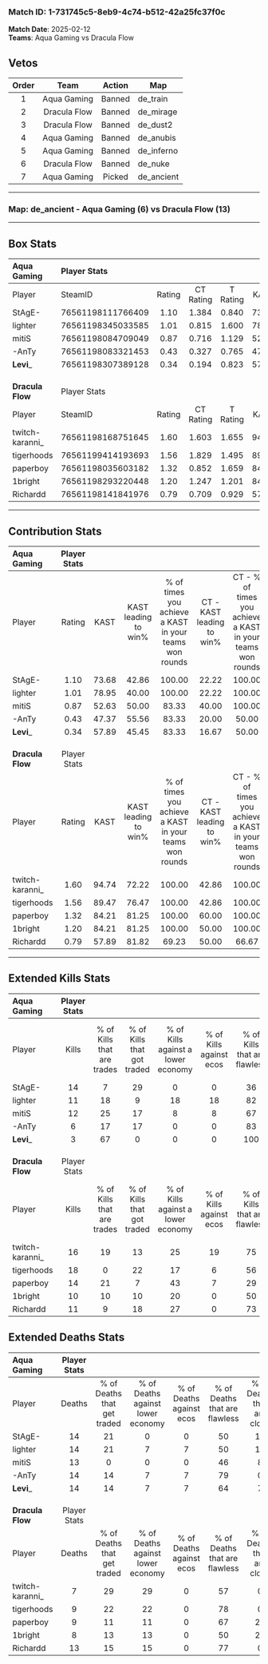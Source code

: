 ### Match ID: 1-731745c5-8eb9-4c74-b512-42a25fc37f0c  
**Match Date**: 2025-02-12  
**Teams**: Aqua Gaming vs Dracula Flow  

## Vetos  

| Order | Team | Action | Map |
| :---: | :--: | :----: | --- |
| 1 | Aqua Gaming | Banned | de_train |
| 2 | Dracula Flow | Banned | de_mirage |
| 3 | Dracula Flow | Banned | de_dust2 |
| 4 | Aqua Gaming | Banned | de_anubis |
| 5 | Aqua Gaming | Banned | de_inferno |
| 6 | Dracula Flow | Banned | de_nuke |
| 7 | Aqua Gaming | Picked | de_ancient |

---  

### **Map**: de_ancient - Aqua Gaming (6) vs Dracula Flow (13)  
---  

## Box Stats  

| **Aqua Gaming**  | Player Stats      |        |           |          |       |      |       |         |        |      |     |
| :- | :- | :-: | :-: | :-: | :-: | :-: | :-: | :-: | :-: | :-: | :-: |
| Player           | SteamID           | Rating | CT Rating | T Rating | KAST  | ADR  | Kills | Assists | Deaths | K/D  | HS% |
| StAgE-           | 76561198111766409 |  1.10  |   1.384   |  0.840   | 73.68 | 76.5 |  14   |    2    |   14   | 1.00 | 50  |
| lighter          | 76561198345033585 |  1.01  |   0.815   |  1.600   | 78.95 | 75.2 |  11   |    5    |   14   | 0.79 | 90  |
| mitiS            | 76561198084709049 |  0.87  |   0.716   |  1.129   | 52.63 | 69.6 |  12   |    3    |   13   | 0.92 | 41  |
| -AnTy            | 76561198083321453 |  0.43  |   0.327   |  0.765   | 47.37 | 43.6 |   6   |    1    |   14   | 0.43 | 66  |
| __Levi___        | 76561198307389128 |  0.34  |   0.194   |  0.823   | 57.89 | 29.3 |   3   |    4    |   14   | 0.21 |  0  |
|                  |                   |        |           |          |       |      |       |         |        |      |     |
|                  |                   |        |           |          |       |      |       |         |        |      |     |
|                  |                   |        |           |          |       |      |       |         |        |      |     |
| **Dracula Flow** | Player Stats      |        |           |          |       |      |       |         |        |      |     |
| Player           | SteamID           | Rating | CT Rating | T Rating | KAST  | ADR  | Kills | Assists | Deaths | K/D  | HS% |
| twitch-karanni_  | 76561198168751645 |  1.60  |   1.603   |  1.655   | 94.74 | 90.8 |  16   |    5    |   7    | 2.29 | 43  |
| tigerhoods       | 76561199414193693 |  1.56  |   1.829   |  1.495   | 89.47 | 86.2 |  18   |    1    |   9    | 2.00 | 44  |
| paperboy         | 76561198035603182 |  1.32  |   0.852   |  1.659   | 84.21 | 76.3 |  14   |    3    |   9    | 1.56 | 50  |
| 1bright          | 76561198293220448 |  1.20  |   1.247   |  1.201   | 84.21 | 74.7 |  10   |   11    |   8    | 1.25 | 60  |
| Richardd         | 76561198141841976 |  0.79  |   0.709   |  0.929   | 57.89 | 53.8 |  11   |    0    |   13   | 0.85 | 27  |
---  

## Contribution Stats  

| **Aqua Gaming**  | Player Stats |       |                      |                                                        |                           |                                                             |                          |                                                            |
| :- | :-: | :-: | :-: | :-: | :-: | :-: | :-: | :-: |
| Player           |    Rating    | KAST  | KAST leading to win% | % of times you achieve a KAST in your teams won rounds | CT - KAST leading to win% | CT - % of times you achieve a KAST in your teams won rounds | T - KAST leading to win% | T - % of times you achieve a KAST in your teams won rounds |
| StAgE-           |     1.10     | 73.68 |        42.86         |                         100.00                         |           22.22           |                           100.00                            |          80.00           |                           100.00                           |
| lighter          |     1.01     | 78.95 |        40.00         |                         100.00                         |           22.22           |                           100.00                            |          66.67           |                           100.00                           |
| mitiS            |     0.87     | 52.63 |        50.00         |                         83.33                          |           40.00           |                           100.00                            |          60.00           |                           75.00                            |
| -AnTy            |     0.43     | 47.37 |        55.56         |                         83.33                          |           20.00           |                            50.00                            |          100.00          |                           100.00                           |
| __Levi___        |     0.34     | 57.89 |        45.45         |                         83.33                          |           16.67           |                            50.00                            |          80.00           |                           100.00                           |
|                  |              |       |                      |                                                        |                           |                                                             |                          |                                                            |
|                  |              |       |                      |                                                        |                           |                                                             |                          |                                                            |
|                  |              |       |                      |                                                        |                           |                                                             |                          |                                                            |
| **Dracula Flow** | Player Stats |       |                      |                                                        |                           |                                                             |                          |                                                            |
| Player           |    Rating    | KAST  | KAST leading to win% | % of times you achieve a KAST in your teams won rounds | CT - KAST leading to win% | CT - % of times you achieve a KAST in your teams won rounds | T - KAST leading to win% | T - % of times you achieve a KAST in your teams won rounds |
| twitch-karanni_  |     1.60     | 94.74 |        72.22         |                         100.00                         |           42.86           |                           100.00                            |          90.91           |                           100.00                           |
| tigerhoods       |     1.56     | 89.47 |        76.47         |                         100.00                         |           42.86           |                           100.00                            |          100.00          |                           100.00                           |
| paperboy         |     1.32     | 84.21 |        81.25         |                         100.00                         |           60.00           |                           100.00                            |          90.91           |                           100.00                           |
| 1bright          |     1.20     | 84.21 |        81.25         |                         100.00                         |           50.00           |                           100.00                            |          100.00          |                           100.00                           |
| Richardd         |     0.79     | 57.89 |        81.82         |                         69.23                          |           50.00           |                            66.67                            |          100.00          |                           70.00                            |
---  

## Extended Kills Stats  

| **Aqua Gaming**  | Player Stats |                            |                            |                                    |                         |                              |                                 |                                       |                    |           |
| :- | :-: | :-: | :-: | :-: | :-: | :-: | :-: | :-: | :-: | :-: |
| Player           |    Kills     | % of Kills that are trades | % of Kills that got traded | % of Kills against a lower economy | % of Kills against ecos | % of Kills that are flawless | % of Kills that are close duels | % of Kills that are assisted by flash | Pistol Round Kills | AWP Kills |
| StAgE-           |      14      |             7              |             29             |                 0                  |            0            |              36              |                0                |                  14                   |         8          |     2     |
| lighter          |      11      |             18             |             9              |                 18                 |           18            |              82              |                0                |                   0                   |         0          |     4     |
| mitiS            |      12      |             25             |             17             |                 8                  |            8            |              67              |               25                |                   0                   |         0          |     0     |
| -AnTy            |      6       |             17             |             17             |                 0                  |            0            |              83              |                0                |                   0                   |         0          |     0     |
| __Levi___        |      3       |             67             |             0              |                 0                  |            0            |             100              |               33                |                   0                   |         0          |     1     |
|                  |              |                            |                            |                                    |                         |                              |                                 |                                       |                    |           |
|                  |              |                            |                            |                                    |                         |                              |                                 |                                       |                    |           |
|                  |              |                            |                            |                                    |                         |                              |                                 |                                       |                    |           |
| **Dracula Flow** | Player Stats |                            |                            |                                    |                         |                              |                                 |                                       |                    |           |
| Player           |    Kills     | % of Kills that are trades | % of Kills that got traded | % of Kills against a lower economy | % of Kills against ecos | % of Kills that are flawless | % of Kills that are close duels | % of Kills that are assisted by flash | Pistol Round Kills | AWP Kills |
| twitch-karanni_  |      16      |             19             |             13             |                 25                 |           19            |              75              |               13                |                   0                   |         5          |     2     |
| tigerhoods       |      18      |             0              |             22             |                 17                 |            6            |              56              |                6                |                  17                   |         0          |     2     |
| paperboy         |      14      |             21             |             7              |                 43                 |            7            |              29              |                7                |                   0                   |         0          |     0     |
| 1bright          |      10      |             10             |             10             |                 20                 |            0            |              50              |               10                |                   0                   |         0          |     3     |
| Richardd         |      11      |             9              |             18             |                 27                 |            0            |              73              |                9                |                   9                   |         0          |     1     |
## Extended Deaths Stats  

| **Aqua Gaming**  | Player Stats |                             |                                   |                          |                               |                            |                           |               |
| :- | :-: | :-: | :-: | :-: | :-: | :-: | :-: | :-: |
| Player           |    Deaths    | % of Deaths that get traded | % of Deaths against lower economy | % of Deaths against ecos | % of Deaths that are flawless | % of Deaths that are close | % of Deaths while blinded | Deaths to AWP |
| StAgE-           |      14      |             21              |                 0                 |            0             |              50               |             14             |             0             |       0       |
| lighter          |      14      |             21              |                 7                 |            7             |              50               |             14             |             0             |       1       |
| mitiS            |      13      |              0              |                 0                 |            0             |              46               |             8              |             8             |       1       |
| -AnTy            |      14      |             14              |                 7                 |            7             |              79               |             0              |             7             |       0       |
| __Levi___        |      14      |             14              |                 7                 |            7             |              64               |             7              |            14             |       3       |
|                  |              |                             |                                   |                          |                               |                            |                           |               |
|                  |              |                             |                                   |                          |                               |                            |                           |               |
|                  |              |                             |                                   |                          |                               |                            |                           |               |
| **Dracula Flow** | Player Stats |                             |                                   |                          |                               |                            |                           |               |
| Player           |    Deaths    | % of Deaths that get traded | % of Deaths against lower economy | % of Deaths against ecos | % of Deaths that are flawless | % of Deaths that are close | % of Deaths while blinded | Deaths to AWP |
| twitch-karanni_  |      7       |             29              |                29                 |            0             |              57               |             0              |            14             |       0       |
| tigerhoods       |      9       |             22              |                22                 |            0             |              78               |             0              |             0             |       3       |
| paperboy         |      9       |             11              |                11                 |            0             |              67               |             22             |             0             |       1       |
| 1bright          |      8       |             13              |                13                 |            0             |              50               |             25             |            13             |       3       |
| Richardd         |      13      |             15              |                15                 |            0             |              77               |             0              |             0             |       1       |
